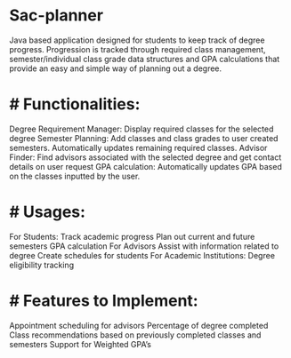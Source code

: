 # Sac-planner
  Java based application designed for students to keep track of degree progress. Progression is      tracked through required class management, semester/individual class grade data structures and     GPA calculations that provide an easy and simple way of planning out a degree. 
# # Functionalities:
  Degree Requirement Manager: Display required classes for the selected degree
  Semester Planning: Add classes and class grades to user created semesters. Automatically updates   remaining required classes.
  Advisor Finder: Find advisors associated with the selected degree and get contact details on       user request
GPA calculation: Automatically updates GPA based on the classes inputted by the user.
# # Usages:
For Students:
  Track academic progress 
  Plan out current and future semesters
  GPA calculation
For Advisors
  Assist with information related to degree
  Create schedules for students
For Academic Institutions:
  Degree eligibility tracking
# # Features to Implement:
  Appointment scheduling for advisors
  Percentage of degree completed
  Class recommendations based on previously completed classes and semesters
  Support for Weighted GPA’s
